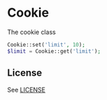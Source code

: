 # Cookie
The cookie class

```php
Cookie::set('limit', 10);
$limit = Cookie::get('limit');
```


## License
See [LICENSE](https://github.com/force-components/Cookie/blob/master/LICENSE)

